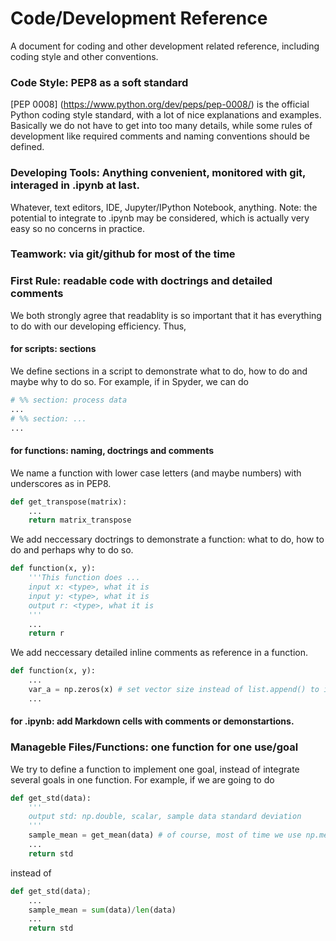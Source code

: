 # Code/Development Reference

A document for coding and other development related reference, including coding style and other conventions.

### Code Style: PEP8 as a soft standard
[PEP 0008] (https://www.python.org/dev/peps/pep-0008/) is the official Python coding style standard, with a lot of nice explanations and examples.
Basically we do not have to get into too many details, while some rules of development like required comments and naming conventions should be defined.

### Developing Tools: Anything convenient, monitored with git, interaged in .ipynb at last.
Whatever, text editors, IDE, Jupyter/IPython Notebook, anything. 
Note: the potential to integrate to .ipynb may be considered, which is actually very easy so no concerns in practice.

### Teamwork: via git/github for most of the time

### First Rule: readable code with doctrings and detailed comments

We both strongly agree that readablity is so important that it has everything to do with our developing efficiency. Thus,
#### for scripts: sections
We define sections in a script to demonstrate what to do, how to do and maybe why to do so.
For example, if in Spyder, we can do 
```python
# %% section: process data
...
# %% section: ...
...
```
#### for functions: naming, doctrings and comments
We name a function with lower case letters (and maybe numbers) with underscores as in PEP8.
```python
def get_transpose(matrix):
    ...
    return matrix_transpose
```
We add neccessary doctrings to demonstrate a function: what to do, how to do and perhaps why to do so.
```python
def function(x, y):
    '''This function does ...
    input x: <type>, what it is
    input y: <type>, what it is
    output r: <type>, what it is
    '''
    ...
    return r
```
We add neccessary detailed inline comments as reference in a function.
```python
def function(x, y):
    ...
    var_a = np.zeros(x) # set vector size instead of list.append() to improve efficiency
    ...
```
#### for .ipynb: add Markdown cells with comments or demonstartions.


### Manageble Files/Functions: one function for one use/goal
We try to define a function to implement one goal, instead of integrate several goals in one function. For example, if we are going to do 
```python
def get_std(data):
    '''
    output std: np.double, scalar, sample data standard deviation
    '''
    sample_mean = get_mean(data) # of course, most of time we use np.mean(data) here. Just trying to use this as an example.
    ...
    return std
```
instead of
```python
def get_std(data);
    ...
    sample_mean = sum(data)/len(data)
    ...
    return std
```



